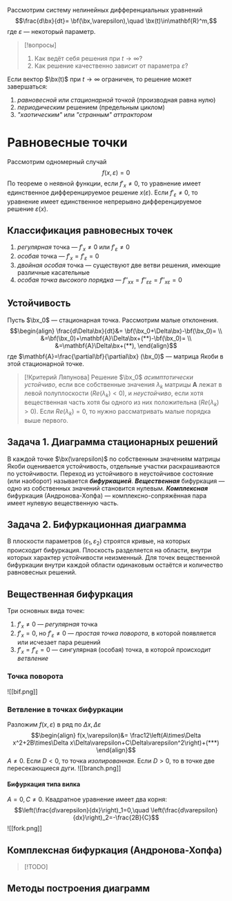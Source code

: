 $$
\newcommand{\bx}{\mathbf{x}}
\newcommand{\bf}{\mathbf{f}}
$$
Рассмотрим систему нелинейных дифференциальных уравнений
$$\frac{d\bx}{dt}=
\bf(\bx,\varepsilon),\quad
\bx(t)\in\mathbf{R}^m,$$
где $\varepsilon$ — некоторый параметр.
> [!вопросы]
> 1. Как ведёт себя решения при $t\rightarrow \infty$?
> 2. Как решение качественно зависит от параметра $\varepsilon$?

Если вектор $\bx(t)$ при $t\rightarrow\infty$ ограничен, то решение может завершаться:
1. *равновесной* или *стационарной* точкой (производная равна нулю)
2. *периодическим* решением (предельным циклом)
3. *"хаотическим"* или *"странным" аттрактором*
# Равновесные точки
Рассмотрим одномерный случай
$$f(x,\varepsilon)=0$$
По теореме о неявной функции, если $f'_x\neq0$, то уравнение имеет единственное дифференцируемое решение $x(\varepsilon)$. Если $f'_\varepsilon\neq0$, то уравнение имеет единственное непрерывно дифференцируемое решение $\varepsilon(x)$.
## Классификация равновесных точек
1. *регулярная* точка — $f'_x\neq 0$ или $f'_\varepsilon\neq 0$
2. *особая* точка — $f'_x=f'_\varepsilon=0$
3. *двойная особая* точка — существуют две ветви решения, имеющие различные касательные
4. *особая точка высокого порядка* — $f''_{xx}=f''_{\varepsilon\varepsilon}=f''_{x\varepsilon}=0$

## Устойчивость
Пусть $\bx_0$ — стационарная точка. Рассмотрим малые отклонения.
$$\begin{align}
\frac{d\Delta\bx}{dt}&=
\bf(\bx_0+\Delta\bx)-\bf(\bx_0)= \\
&=\bf(\bx_0)+\mathbf{A}\Delta\bx+(**)-\bf(\bx_0)= \\
&=\mathbf{A}\Delta\bx+(**),
\end{align}$$
где $\mathbf{A}=\frac{\partial\bf}{\partial\bx} (\bx_0)$ — матрица Якоби в этой стационарной точке.

> [!Критерий Ляпунова]
> Решение $\bx_0$ *асимптотически устойчиво*, если все собственные значения $\lambda_k$ матрицы $\mathbf{A}$ лежат в левой полуплоскости ($Re(\lambda_k)<0$), и *неустойчиво*, если хотя вещественная часть хотя бы одного из них положительна ($Re(\lambda_k)>0$).
> Если $Re(\lambda_k)=0$, то нужно рассматривать малые порядка выше первого.

## Задача 1. Диаграмма стационарных решений
В каждой точке $\bx(\varepsilon)$ по собственным значениям матрицы Якоби оценивается устойчивость, отдельные участки раскрашиваются по устойчивости.
Переход из устойчивого в неустойчивое состояние (или наоборот) называется ***бифуркацией***. 
***Вещественная*** бифуркация — одно из собственных значений становится нулевым.
***Комплексная*** бифуркация (Андронова-Хопфа) — комплексно-сопряжённая пара имеет нулевую вещественную часть.

## Задача 2. Бифуркационная диаграмма
В плоскости параметров $(\varepsilon_1,\varepsilon_2)$ строятся кривые, на которых происходит бифуркация.
Плоскость разделяется на области, внутри которых характер устойчивости неизменный. Для точек вещественной бифуркации внутри каждой области одинаковым остаётся и количество равновесных решений.

## Вещественная бифуркация
Три основных вида точек:
1. $f'_x\neq0$ — *регулярная* точка
2. $f'_x=0$, но $f'_\varepsilon\neq0$ — *простая точка поворота*, в которой появляется или исчезает пара решений
3. $f'_x=f'_\varepsilon=0$ — сингулярная (особая) точка, в которой происходит *ветвление*
### Точка поворота
![[bif.png]]
### Ветвление в точках бифуркации
Разложим $f(x,\varepsilon)$ в ряд по $\Delta x,\Delta\varepsilon$
$$\begin{align}
f(x,\varepsilon)&=
\frac12\left(A\times\Delta x^2+2B\times\Delta  x\Delta\varepsilon+C\Delta\varepsilon^2\right)+(***)
\end{align}$$
$A\neq0$. Если $D<0$, то точка *изолированная*. Если $D>0$, то в точке две пересекающиеся дуги.
![[branch.png]]
#### Бифуркация типа вилка
$A=0, C\neq0$. Квадратное уравнение имеет два корня:
$$\left(\frac{d\varepsilon}{dx}\right)_1=0,\quad
\left(\frac{d\varepsilon}{dx}\right)_2=-\frac{2B}{C}$$
![[fork.png]]
## Комплексная бифуркация (Андронова-Хопфа)
> [!TODO]

## Методы построения диаграмм

